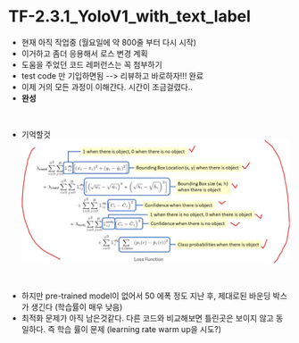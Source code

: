 # TF-2.3.1_YoloV1_with_text_label
* 현재 아직 작업중 (월요일에 약 800줄 부터 다시 시작)
* 이거하고 좀더 응용해서 로스 변경 계획
* 도움을 주었던 코드 레퍼런스는 꼭 첨부하기
* test code 만 기입하면됨 --> 리뷰하고 바로하자!!! 완료
* 이제 거의 모든 과정이 이해간다. 시간이 조금걸렸다..
* **완성**
<br/>

* 기억할것
![image-20201208185458269](https://github.com/Kimyuhwanpeter/TF-2.3.1_YoloV1_with_text_label/blob/main/important.JPG)
<br/>

* 하지만 pre-trained model이 없어서 50 에폭 정도 지난 후, 제대로된 바운딩 박스가 생긴다 (학습률이 매우 낮음)
* 최적화 문제가 아직 남은것같다. 다른 코드와 비교해보면 틀린곳은 보이지 않고 동일하다. 즉 학습 률이 문제 (learning rate warm up을 시도?)
